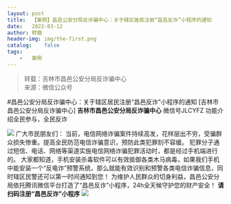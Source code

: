 ```yaml
---
layout:	post
title:	【案例】昌邑公安分局反诈骗中心：关于辖区居民注册“昌邑反诈”小程序的通知
date:	2022-03-12
author:	转载
header-img:	img/the-first.png
catalog:	false
tags:
	-	案例
---
```


<blockquote><p>转载：吉林市昌邑公安分局反诈骗中心<br>
来源：微信公众号</p></blockquote>

#昌邑公安分局反诈骗中心：关于辖区居民注册“昌邑反诈”小程序的通知
[吉林市昌邑公安分局反诈骗中心]
**吉林市昌邑公安分局反诈骗中心**
微信号JLCYFZ
功能介绍全民参与，全民反诈

![]({{site.baseurl}}/postimg/7f48KExj8S7IwtibsuWUeaGaNYeIVFtZD07ib8nibibuCD4LCbozPBHKzdTG9ibEBhsXibMkCUclzuNiczaUGic1N3lDwA.gif)
广大市民朋友们：
当前，电信网络诈骗案件持续高发，花样层出不穷，受骗群众损失惨重。提高全民防范电信诈骗意识，预防此类犯罪刻不容缓。
犯罪分子通过短信、电话、网络等渠道实施电信网络诈骗犯罪活动时，都是经过手机端进行的。
大家都知道，手机安装杀毒软件可以有效抵御各类木马病毒，如果我们手机中能安装一个“反电诈”预警系统，那么就能有效识别和预警各类电信诈骗信息，同时辖区民警还可以第一时间通知到您！
为维护人民群众的切身利益，昌邑公安分局依托腾讯微信平台打造了“昌邑反诈”小程序，24h全天候守护您的财产安全！
**请扫码注册“昌邑反诈”小程序**
![]({{site.baseurl}}/postimg/7f48KExj8S7IwtibsuWUeaGaNYeIVFtZDice1lxOGuAK6XpWNEYf1OyonJkpjBzU77kYhN0bPmPvnZZ5xwHwIajw.jpeg)
